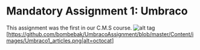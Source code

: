 # Mandatory Assignment 1: Umbraco
This assignment was the first in our C.M.S course. 
![alt tag](http://https://github.com/Bombebak/UmbracoAssignment/blob/master/AarhusWebDevelopersNetwork/Content/images/Umbraco1_articles.png)
[https://github.com/bombebak/UmbracoAssignment/blob/master/Content/images/Umbraco1_articles.png|alt=octocat]
